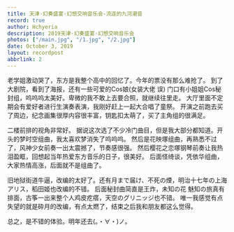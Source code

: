 ```yaml
---
title: 天津·幻奏盛宴·幻想交响音乐会-流连的九河潮音
record: true
author: Hchyeria
description: 2019天津·幻奏盛宴·幻想交响音乐会
photos: ["/main.jpg", "/1.jpg", "/2.jpg"]
date: October 3, 2019
layout: recordpost
abbrlink: 2
---
```


老学姐激动哭了，东方是我整个高中的回忆了。今年的票没有那么难抢了。
到了大剧院，看到了海报，还有一些可爱的Cos娘(女装大佬 误)
门口有小姐姐Cos秘封组，呜呜呜太美好。卑微的我不敢上去要合照，就继续往里走。
大厅里面不定期会有爱好者进行生演奏表演，我刚好赶上一起大合唱了童祭。
开演之前跑去买了周边，纪念画集很厚内容很丰富，钥匙扣太萌了，买了主角组的很满足。

二楼前排的视角非常好。
据说这次选了不少冷门曲目，但是我大部分都知道。开头的梦时空组曲，我太喜欢梦消失了呜呜呜。
然后是花映塚组曲，再熟悉不过了，风神少女前奏一出太震撼了，节奏感很强。
然后樱花之恋塚钢琴前奏让我热泪盈眶，回想起当年热爱东方音乐的日子，很美好。
后面怪绮谈，凭依华组曲，大家热情高涨，后面就不是组曲了。

旧地狱街道牛逼，改编的太好了。还有月まで届け、不死の煙，明治十七年の上海アリス，稻田姬也改编的不错。
后面秘封曲简直是王炸，未知の花 魅知の旅真有排面，古筝一出来整个人鸡皮疙瘩，天空のグリニッジ也不错。
唯一我感觉有点失望的就是砕月的改编，有点太燃了，结束之后我和朋友都这么觉得。

总之，是不错的体验。明年还去(。・∀・)ノ。
